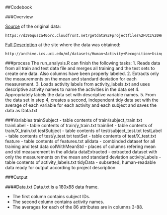 ##Codebook

###Overview

[Source](https://d396qusza40orc.cloudfront.net/getdata%2Fprojectfiles%2FUCI%20HAR%20Dataset.zip) of the original data:

	https://d396qusza40orc.cloudfront.net/getdata%2Fprojectfiles%2FUCI%20HAR%20Dataset.zip

[Full Description](http://archive.ics.uci.edu/ml/datasets/Human+Activity+Recognition+Using+Smartphones) at the site where the data was obtained:

	http://archive.ics.uci.edu/ml/datasets/Human+Activity+Recognition+Using+Smartphones
	
###process
The run_analysis.R can finish the following tasks:
	1. Reads data from all train and test data file and merges all training and the test sets to create one data. Also 			       columns have been properly labeled.
	2. Extracts only the measurements on the mean and standard deviation for each measurement.
	3. Loads activity labels from activity_labels.txt and uses descriptive activity names to name the activities in the data 	   set
	4. Appropriately labels the data set with descriptive variable names.
	5. From the data set in step 4, creates a second, independent tidy data set with the average of each variable for each 			   activity and each subject and saves the data as Data.txt

###Variables
	trainSubject - table contents of train/subject_train.txt
	trainLabel - table contents of train/y_train.txt
	trainSet - table contents of train/X_train.txt
	testSubject - table contents of test/subject_test.txt
	testLabel - table contents of test/y_test.txt
	testSet - table contents of test/X_test.txt
	feature - table contents of features.txt
	alldata - combinded dataset for all training and test data
	colWithMeanStd - places of columns refering mean and std measurement in the alldata
	dataExtracted - extracted dataset with only the measurements on the mean and standard deviation
	activityLabels - table contents of activity_labels.txt
	tidyData - subsetted, human-readable data ready for output according to project description
	
###Output

####Data.txt
Data.txt is a 180x88 data frame.

- The first column contains subject IDs.
- The second column contains activity names.
- The averages for each of the 86 attributes are in columns 3-88.

	

